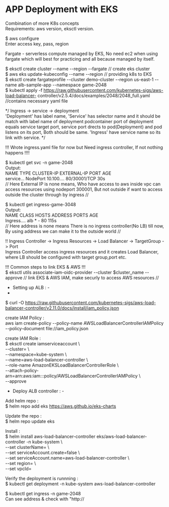 # APP Deployment with EKS  
Combination of more K8s concepts  
Requirements: aws version, eksctl version.  

$ aws configure  
Enter access key, pass, region  
  
Fargate - serverless compute managed by EKS, No need ec2 when using fargate which will best for practicing and all because managed by itself.  
  
$ eksctl create cluster --name <cluster-name> --region <region-name> --fargate     // create eks cluster  
$ aws eks update-kubeconfig --name <cluster-name> --region <region-name>           // providing k8s to EKS   
$ eksctl create fargateprofile --cluster demo-cluster --region us-east-1 --name alb-sample-app --namespace game-2048     
$ kubectl apply -f https://raw.githubusercontent.com/kubernetes-sigs/aws-load-balancer-   controller/v2.5.4/docs/examples/2048/2048_full.yaml   //contains necessary yaml file   

*/ Ingress -> service -> deployment   
'Deployment' has label name, 'Service' has selector name and it should be match with label name of deployment podcontainer port of   deployment equals service target port, service port drects to pod(Deployment) and pod listens on its port, Both should be same. 'Ingress'   have service name so its link with service. */  

!!! Wrote ingress.yaml file for now but Need ingress controller, If not nothing happens !!!!   

$ kubectl get svc -n game-2048   
Output:  
NAME            TYPE       CLUSTER-IP       EXTERNAL-IP    PORT        AGE  
service...     NodePort    10.100....        <none>      80/30001/TCP   30s  
// Here External IP is none means, Who have access to aws inside vpc can access resources using nodeport 300001, But not outside if want to access outside the cluster through by ingress //   
  
$ kubectl get ingress-game-3048    
Output:   
NAME         CLASS     HOSTS      ADDRESS    PORTS      AGE    
Ingress....  alb        *            -        80        115s  
// Here address is none means There is no ingress controller(No LB) till now, By using address we can make it to the outside world //    
   
!! Ingress Controller -> Ingress Resources -> Load Balancer -> TargetGroup -> Port    
Ingress Controller access ingress resources and it creates Load Balancer, where LB should be configured with target group,port etc.     
    
!!!   Common steps to link EKS & AWS   !!!    
$  eksctl utils associate-iam-oidc-provider --cluster $cluster_name --approve  // link EKS & AWS IAM, make securly to access AWS     resources //    
     
- Setting up ALB : -    
- 
$ curl -O https://raw.githubusercontent.com/kubernetes-sigs/aws-load-balancer-controller/v2.11.0/docs/install/iam_policy.json     
   
create IAM Policy :      
aws iam create-policy --policy-name AWSLoadBalancerControllerIAMPolicy --policy-document file://iam_policy.json      
     
create IAM Role :     
$ eksctl create iamserviceaccount \     
  --cluster=<your-cluster-name> \    
  --namespace=kube-system \     
  --name=aws-load-balancer-controller \     
  --role-name AmazonEKSLoadBalancerControllerRole \      
  --attach-policy-arn=arn:aws:iam::<your-aws-account-id>:policy/AWSLoadBalancerControllerIAMPolicy \     
  --approve    
   
    
- Deploy ALB controller : -     
     
Add helm repo :     
$ helm repo add eks https://aws.github.io/eks-charts     
      
Update the repo :     
$ helm repo update eks     
     
Install :      
$ helm install aws-load-balancer-controller eks/aws-load-balancer-controller -n kube-system \   
  --set clusterName=<your-cluster-name> \    
  --set serviceAccount.create=false \   
  --set serviceAccount.name=aws-load-balancer-controller \    
  --set region=<your-region> \    
  --set vpcId=<your-vpc-id>    
     
Verify the deployment is runnning :     
$ kubectl get deployment -n kube-system aws-load-balancer-controller     
     
     
$ kubectl get ingress -n game-2048    
Can see address & check with "http://<ingress-address>    







